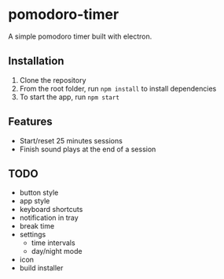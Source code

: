 # pomodoro-timer
A simple pomodoro timer built with electron.

## Installation
1. Clone the repository
2. From the root folder, run `npm install` to install dependencies
3. To start the app, run `npm start`

## Features
* Start/reset 25 minutes sessions
* Finish sound plays at the end of a session

## TODO
* button style
* app style
* keyboard shortcuts
* notification in tray
* break time
* settings
    * time intervals
    * day/night mode
* icon
* build installer
